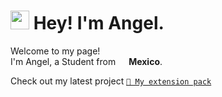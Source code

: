 <h1><img src="https://emojis.slackmojis.com/emojis/images/1562883039/5948/bongo_blob.gif?1562883039" width="30"/> Hey! I'm Angel.</h1>

<p>Welcome to my page! </br> I'm Angel, a Student from <img src="https://image.flaticon.com/icons/svg/197/197397.svg" width="13"/> <b>Mexico</b>.


Check out my latest project [`🧰 My extension pack`](https://marketplace.visualstudio.com/items?itemName=Iamanaws.iamanaws-extension-pack)


<!--
✨ _special_ ✨ 

- 🔭 I’m currently working on ...
- 🌱 I’m currently learning ...
- 👯 I’m looking to collaborate on ...
- 🤔 I’m looking for help with ...
- 💬 Ask me about ...
- 📫 How to reach me: ...
- 😄 Pronouns: ...
- ⚡ Fun fact: ...
-->
